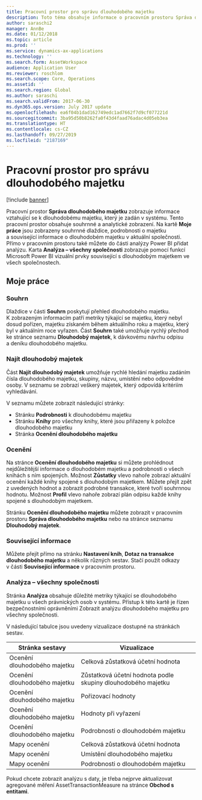 ```yaml
---
title: Pracovní prostor pro správu dlouhodobého majetku
description: Toto téma obsahuje informace o pracovním prostoru Správa dlouhodobého majetku. Tento pracovní prostor zobrazuje informace vztahující se k dlouhodobému majetku, který je zadán v systému. Obsahuje souhrnné a analytické zobrazení.
author: saraschi2
manager: AnnBe
ms.date: 01/12/2018
ms.topic: article
ms.prod: ''
ms.service: dynamics-ax-applications
ms.technology: ''
ms.search.form: AssetWorkspace
audience: Application User
ms.reviewer: roschlom
ms.search.scope: Core, Operations
ms.assetid: ''
ms.search.region: Global
ms.author: saraschi
ms.search.validFrom: 2017-06-30
ms.dyn365.ops.version: July 2017 update
ms.openlocfilehash: ea6f04b1dad162749edc1ad7662f7d9cf077221d
ms.sourcegitcommit: 3ba95d50b8262fa0f43d4faad76adac4d05eb3ea
ms.translationtype: HT
ms.contentlocale: cs-CZ
ms.lasthandoff: 09/27/2019
ms.locfileid: "2187169"
---
```

# <a name="fixed-asset-management-workspace"></a>Pracovní prostor pro správu dlouhodobého majetku

[!include [banner](../includes/banner.md)]

Pracovní prostor **Správa dlouhodobého majetku** zobrazuje informace vztahující se k dlouhodobému majetku, který je zadán v systému. Tento pracovní prostor obsahuje souhrnné a analytické zobrazení. Na kartě **Moje práce** jsou zobrazeny souhrnné dlaždice, podrobnosti o majetku a související informace o dlouhodobém majetku v aktuální společnosti. Přímo v pracovním prostoru také můžete do části analýzy Power BI přidat analýzu. Karta **Analýza – všechny společnosti** zobrazuje pomocí funkcí Microsoft Power BI vizuální prvky související s dlouhodobým majetkem ve všech společnostech.

## <a name="my-work"></a>Moje práce

### <a name="summary"></a>Souhrn

Dlaždice v části **Souhrn** poskytují přehled dlouhodobého majetku. K zobrazeným informacím patří metriky týkající se majetku, který nebyl dosud pořízen, majetku získaném během aktuálního roku a majetku, který byl v aktuálním roce vyřazen. Část **Souhrn** také umožňuje rychlý přechod ke stránce seznamu **Dlouhodobý majetek**, k dávkovému návrhu odpisu a deníku dlouhodobého majetku.

### <a name="find-fixed-assets"></a>Najít dlouhodobý majetek

Část **Najít dlouhodobý majetek** umožňuje rychlé hledání majetku zadáním čísla dlouhodobého majetku, skupiny, názvu, umístění nebo odpovědné osoby. V seznamu se zobrazí veškerý majetek, který odpovídá kritériím vyhledávání.

V seznamu můžete zobrazit následující stránky:

 - Stránku **Podrobnosti** k dlouhodobému majetku
 - Stránku **Knihy** pro všechny knihy, které jsou přiřazeny k položce dlouhodobého majetku
 - Stránka **Ocenění dlouhodobého majetku**

### <a name="valuations"></a>Ocenění

Na stránce **Ocenění dlouhodobého majetku** si můžete prohlédnout nejdůležitější informace o dlouhodobém majetku a podrobnosti o všech knihách s ním spojených. Možnost **Zůstatky** vlevo nahoře zobrazí aktuální ocenění každé knihy spojené s dlouhodobým majetkem. Můžete přejít zpět z uvedených hodnot a zobrazit podrobné transakce, které tvoří souhrnnou hodnotu. Možnost **Profil** vlevo nahoře zobrazí plán odpisu každé knihy spojené s dlouhodobým majetkem.

Stránku **Ocenění dlouhodobého majetku** můžete zobrazit v pracovním prostoru **Správa dlouhodobého majetku** nebo na stránce seznamu **Dlouhodobý majetek**.

### <a name="related-information"></a>Související informace

Můžete přejít přímo na stránku **Nastavení knih**, **Dotaz na transakce dlouhodobého majetku** a několik různých sestav. Stačí použít odkazy v části **Související informace** v pracovním prostoru.

### <a name="analytics--all-companies"></a>Analýza – všechny společnosti

Stránka **Analýza** obsahuje důležité metriky týkající se dlouhodobého majetku u všech právnických osob v systému. Přístup k této kartě je řízen bezpečnostními oprávněními Zobrazit analýzu dlouhodobého majetku pro všechny společnosti.

V následující tabulce jsou uvedeny vizualizace dostupné na stránkách sestav.

| Stránka sestavy            | Vizualizace        |
|------------------------|----------------------|
| Ocenění dlouhodobého majetku | Celková zůstatková účetní hodnota |
| Ocenění dlouhodobého majetku | Zůstatková účetní hodnota podle skupiny dlouhodobého majetku |
| Ocenění dlouhodobého majetku | Pořizovací hodnoty |
| Ocenění dlouhodobého majetku | Hodnoty při vyřazení |
| Ocenění dlouhodobého majetku | Podrobnosti o dlouhodobém majetku |
| Mapy ocenění        | Celková zůstatková účetní hodnota |
| Mapy ocenění        | Umístění dlouhodobého majetku |
| Mapy ocenění        | Podrobnosti o dlouhodobém majetku |

Pokud chcete zobrazit analýzu s daty, je třeba nejprve aktualizovat agregované měření AssetTransactionMeasure na stránce **Obchod s entitami**.
